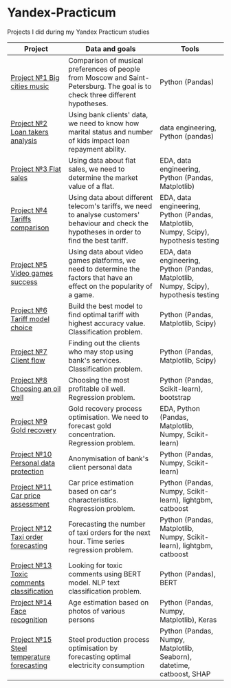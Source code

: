 # Yandex-Practicum
Projects I did during my Yandex Practicum studies

| Project  | Data and goals | Tools |
| ------------- | ------------- | ------------- |
| [Project №1 Big cities music](https://github.com/Leibaky/Yandex-Practicum/tree/main/Project%20%E2%84%961%20Big%20cities%20music)  | Comparison of musical preferences of people from Moscow and Saint-Petersburg. The goal is to check three different hypotheses. | Python (Pandas) |
| [Project №2 Loan takers analysis](https://github.com/Leibaky/Yandex-Practicum/tree/main/Project%20%E2%84%962%20Loan%20takers%20analysis)  | Using bank clients' data, we need to know how marital status and number of kids impact loan repayment ability. | data engineering, Python (pandas) |
| [Project №3 Flat sales](https://github.com/Leibaky/Yandex-Practicum/tree/main/Project%20%E2%84%963%20Flat%20sales) | Using data about flat sales, we need to determine the market value of a flat. | EDA, data engineering, Python (Pandas, Matplotlib) |
| [Project №4 Tariffs comparison](https://github.com/Leibaky/Yandex-Practicum/tree/main/Project%20%E2%84%964%20Tariffs%20comparison) | Using data about different telecom's tariffs, we need to analyse customers' behaviour and check the hypotheses in order to find the best tariff. | EDA, data engineering, Python (Pandas, Matplotlib, Numpy, Scipy), hypothesis testing |
| [Project №5 Video games success](https://github.com/Leibaky/Yandex-Practicum/tree/main/Project%20%E2%84%965%20Video%20games%20success) | Using data about video games platforms, we need to determine the factors that have an effect on the popularity of a game. | EDA, data engineering, Python (Pandas, Matplotlib, Numpy, Scipy), hypothesis testing |
| [Project №6 Tariff model choice](https://github.com/Leibaky/Yandex-Practicum/tree/main/Project%20%E2%84%966%20Tariff%20model%20choice) | Build the best model to find optimal tariff with highest accuracy value. Classification problem.| Python (Pandas, Matplotlib, Scipy) |
| [Project №7 Client flow](https://github.com/Leibaky/Yandex-Practicum/tree/main/Project%20%E2%84%967%20Client%20flow) | Finding out the clients who may stop using bank's services. Classification problem.| Python (Pandas, Matplotlib, Scipy) |
| [Project №8 Choosing an oil well](https://github.com/Leibaky/Yandex-Practicum/tree/main/Project%20%E2%84%968%20Choosing%20an%20oil%20well) | Choosing the most profitable oil well. Regression problem.| Python (Pandas, Scikit-learn), bootstrap |
| [Project №9 Gold recovery](https://github.com/Leibaky/Yandex-Practicum/tree/main/Project%20%E2%84%969%20Gold%20recovery) | Gold recovery process optimisation. We need to forecast gold concentration. Regression problem.| EDA, Python (Pandas, Matplotlib, Numpy, Scikit-learn) |
| [Project №10 Personal data protection](https://github.com/Leibaky/Yandex-Practicum/tree/main/Project%20%E2%84%9610%20Personal%20data%20protection) | Anonymisation of bank's client personal data| Python (Pandas, Numpy, Scikit-learn) |
| [Project №11 Car price assessment](https://github.com/Leibaky/Yandex-Practicum/tree/main/Project%20%E2%84%9611%20Car%20price%20assessment) | Car price estimation based on car's characteristics. Regression problem. | Python (Pandas, Numpy, Scikit-learn), lightgbm, catboost|
| [Project №12 Taxi order forecasting](https://github.com/Leibaky/Yandex-Practicum/tree/main/Project%20%E2%84%9612%20Taxi%20order%20forecasting) | Forecasting the number of taxi orders for the next hour. Time series regression problem.| Python (Pandas, Matplotlib, Numpy, Scikit-learn), lightgbm, catboost |
| [Project №13 Toxic comments classification](https://github.com/Leibaky/Yandex-Practicum/tree/main/Project%20%E2%84%9613%20Toxic%20comments%20classification) | Looking for toxic comments using BERT model. NLP text classification problem.| Python (Pandas), BERT |
| [Project №14 Face recognition](https://github.com/Leibaky/Yandex-Practicum/tree/main/Project%20%E2%84%9614%20Face%20recognition) | Age estimation based on photos of various persons| Python (Pandas, Numpy, Matplotlib), Keras |
| [Project №15 Steel temperature forecasting](https://github.com/Leibaky/Yandex-Practicum/tree/main/Project%20%E2%84%9615%20Steel%20temperature%20forecasting) | Steel production process optimisation by forecasting optimal electricity consumption| Python (Pandas, Numpy, Matplotlib, Seaborn), datetime, catboost, SHAP |

